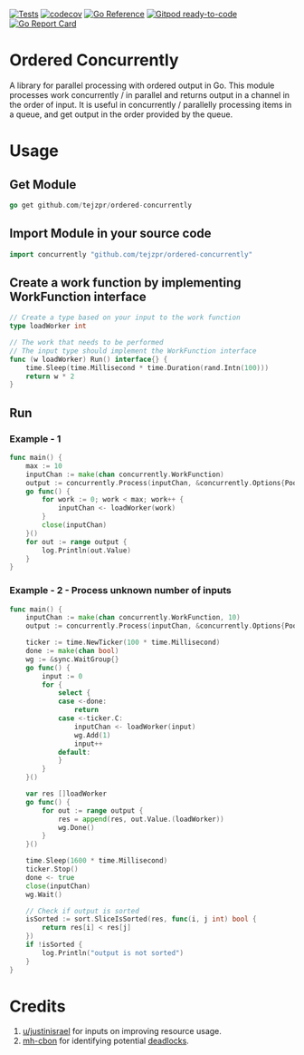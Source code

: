 <a href="https://github.com/tejzpr/ordered-concurrently/actions/workflows/tests.yml"><img src="https://github.com/tejzpr/ordered-concurrently/actions/workflows/tests.yml/badge.svg" alt="Tests"/></a>
[![codecov](https://codecov.io/gh/tejzpr/ordered-concurrently/branch/master/graph/badge.svg?token=6WIXWRO3EW)](https://codecov.io/gh/tejzpr/ordered-concurrently)
[![Go Reference](https://pkg.go.dev/badge/github.com/tejzpr/ordered-concurrently.svg)](https://pkg.go.dev/github.com/tejzpr/ordered-concurrently)
[![Gitpod ready-to-code](https://img.shields.io/badge/Gitpod-ready--to--code-blue?logo=gitpod)](https://gitpod.io/#https://github.com/tejzpr/ordered-concurrently)
[![Go Report Card](https://goreportcard.com/badge/github.com/tejzpr/ordered-concurrently)](https://goreportcard.com/report/github.com/tejzpr/ordered-concurrently)

# Ordered Concurrently
A library for parallel processing with ordered output in Go. This module processes work concurrently / in parallel and returns output in a channel in the order of input. It is useful in concurrently / parallelly processing items in a queue, and get output in the order provided by the queue.

# Usage 
## Get Module
```go
go get github.com/tejzpr/ordered-concurrently
```
## Import Module in your source code
```go
import concurrently "github.com/tejzpr/ordered-concurrently" 
```
## Create a work function by implementing WorkFunction interface
```go
// Create a type based on your input to the work function
type loadWorker int

// The work that needs to be performed
// The input type should implement the WorkFunction interface
func (w loadWorker) Run() interface{} {
	time.Sleep(time.Millisecond * time.Duration(rand.Intn(100)))
	return w * 2
}
```
## Run
### Example - 1
```go
func main() {
	max := 10
	inputChan := make(chan concurrently.WorkFunction)
	output := concurrently.Process(inputChan, &concurrently.Options{PoolSize: 10, OutChannelBuffer: 10})
	go func() {
		for work := 0; work < max; work++ {
			inputChan <- loadWorker(work)
		}
		close(inputChan)
	}()
	for out := range output {
		log.Println(out.Value)
	}
}
```
### Example - 2 - Process unknown number of inputs
```go
func main() {
	inputChan := make(chan concurrently.WorkFunction, 10)
	output := concurrently.Process(inputChan, &concurrently.Options{PoolSize: 10, OutChannelBuffer: 10})

	ticker := time.NewTicker(100 * time.Millisecond)
	done := make(chan bool)
	wg := &sync.WaitGroup{}
	go func() {
		input := 0
		for {
			select {
			case <-done:
				return
			case <-ticker.C:
				inputChan <- loadWorker(input)
				wg.Add(1)
				input++
			default:
			}
		}
	}()

	var res []loadWorker
	go func() {
		for out := range output {
			res = append(res, out.Value.(loadWorker))
			wg.Done()
		}
	}()

	time.Sleep(1600 * time.Millisecond)
	ticker.Stop()
	done <- true
	close(inputChan)
	wg.Wait()

	// Check if output is sorted
	isSorted := sort.SliceIsSorted(res, func(i, j int) bool {
		return res[i] < res[j]
	})
	if !isSorted {
		log.Println("output is not sorted")
	}
}
```
# Credits
1.  [u/justinisrael](https://www.reddit.com/user/justinisrael/) for inputs on improving resource usage.
2.  [mh-cbon](https://github.com/mh-cbon) for identifying potential [deadlocks](https://github.com/tejzpr/ordered-concurrently/issues/2).

